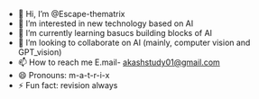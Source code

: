 - 👋 Hi, I’m @Escape-thematrix
- 👀 I’m interested in new technology based on AI
- 🌱 I’m currently learning basucs building blocks of AI
- 💞️ I’m looking to collaborate on AI (mainly, computer vision and GPT_vision)
- 📫 How to reach me E.mail- akashstudy01@gmail.com
- 😄 Pronouns: m-a-t-r-i-x
- ⚡ Fun fact: revision always

<!---
Escape-thematrix/Escape-thematrix is a ✨ special ✨ repository because its `README.md` (this file) appears on your GitHub profile.
You can click the Preview link to take a look at your changes.
--->
